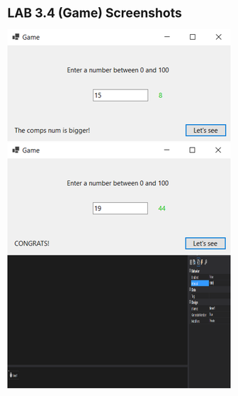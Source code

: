 # LAB 3.4 (Game) Screenshots
<img src="Screenshot 2021-10-24 211443.png" height="253" width="506"> 
<img src="Screenshot 2021-10-24 211526.png" height="251" width="507"> 
<img src="Screenshot 2021-10-24 211626.png" height="300" width="1000"> 
